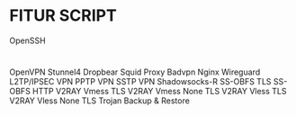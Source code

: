# FITUR SCRIPT
OpenSSH
#
OpenVPN
Stunnel4
Dropbear
Squid Proxy
Badvpn
Nginx
Wireguard
L2TP/IPSEC VPN
PPTP VPN
SSTP VPN
Shadowsocks-R
SS-OBFS TLS
SS-OBFS HTTP
V2RAY Vmess TLS
V2RAY Vmess None TLS
V2RAY Vless TLS
V2RAY Vless None TLS
Trojan
Backup & Restore
